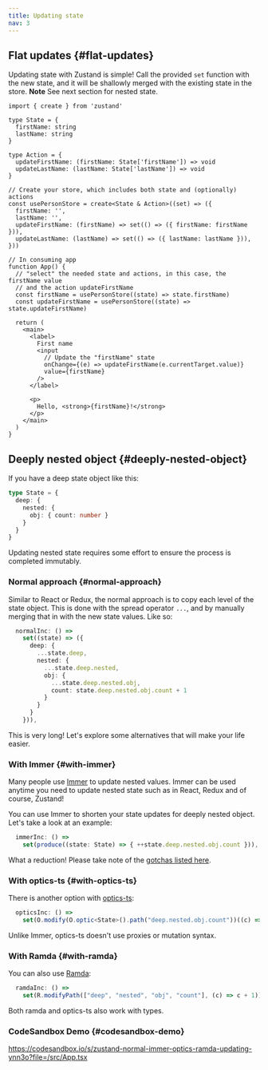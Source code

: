 ```yaml
---
title: Updating state
nav: 3
---
```


## Flat updates {#flat-updates}

Updating state with Zustand is simple! Call the provided `set` function with
the new state, and it will be shallowly merged with the existing state in the
store. **Note** See next section for nested state.

```tsx
import { create } from 'zustand'

type State = {
  firstName: string
  lastName: string
}

type Action = {
  updateFirstName: (firstName: State['firstName']) => void
  updateLastName: (lastName: State['lastName']) => void
}

// Create your store, which includes both state and (optionally) actions
const usePersonStore = create<State & Action>((set) => ({
  firstName: '',
  lastName: '',
  updateFirstName: (firstName) => set(() => ({ firstName: firstName })),
  updateLastName: (lastName) => set(() => ({ lastName: lastName })),
}))

// In consuming app
function App() {
  // "select" the needed state and actions, in this case, the firstName value
  // and the action updateFirstName
  const firstName = usePersonStore((state) => state.firstName)
  const updateFirstName = usePersonStore((state) => state.updateFirstName)

  return (
    <main>
      <label>
        First name
        <input
          // Update the "firstName" state
          onChange={(e) => updateFirstName(e.currentTarget.value)}
          value={firstName}
        />
      </label>

      <p>
        Hello, <strong>{firstName}!</strong>
      </p>
    </main>
  )
}
```

## Deeply nested object {#deeply-nested-object}

If you have a deep state object like this:

```ts
type State = {
  deep: {
    nested: {
      obj: { count: number }
    }
  }
}
```

Updating nested state requires some effort to ensure the process is completed
immutably.

### Normal approach {#normal-approach}

Similar to React or Redux, the normal approach is to copy each level of the
state object. This is done with the spread operator `...`, and by manually
merging that in with the new state values. Like so:

```ts
  normalInc: () =>
    set((state) => ({
      deep: {
        ...state.deep,
        nested: {
          ...state.deep.nested,
          obj: {
            ...state.deep.nested.obj,
            count: state.deep.nested.obj.count + 1
          }
        }
      }
    })),
```

This is very long! Let's explore some alternatives that will make your life
easier.

### With Immer {#with-immer}

Many people use [Immer](https://github.com/immerjs/immer) to update nested
values. Immer can be used anytime you need to update nested state such as in
React, Redux and of course, Zustand!

You can use Immer to shorten your state updates for deeply nested object. Let's
take a look at an example:

```ts
  immerInc: () =>
    set(produce((state: State) => { ++state.deep.nested.obj.count })),
```

What a reduction! Please take note of the [gotchas listed here](../integrations/immer-middleware.md).

### With optics-ts {#with-optics-ts}

There is another option with [optics-ts](https://github.com/akheron/optics-ts/):

```ts
  opticsInc: () =>
    set(O.modify(O.optic<State>().path("deep.nested.obj.count"))((c) => c + 1)),
```

Unlike Immer, optics-ts doesn't use proxies or mutation syntax.

### With Ramda {#with-ramda}

You can also use [Ramda](https://ramdajs.com/):

```ts
  ramdaInc: () =>
    set(R.modifyPath(["deep", "nested", "obj", "count"], (c) => c + 1)),
```

Both ramda and optics-ts also work with types.

### CodeSandbox Demo {#codesandbox-demo}

https://codesandbox.io/s/zustand-normal-immer-optics-ramda-updating-ynn3o?file=/src/App.tsx

